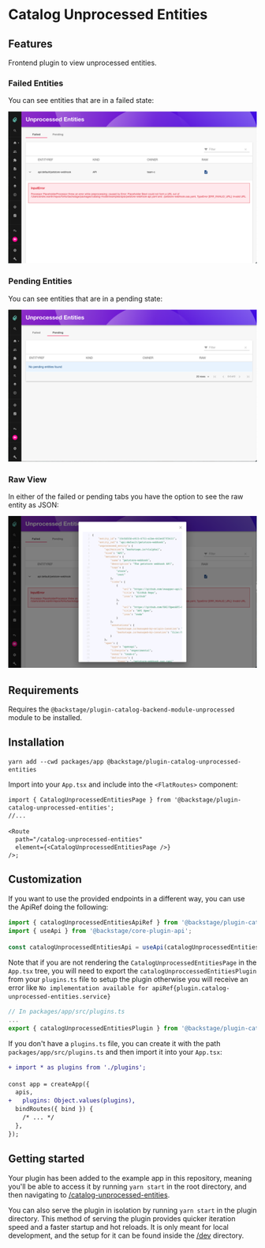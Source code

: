 # Catalog Unprocessed Entities

## Features

Frontend plugin to view unprocessed entities.

### Failed Entities

You can see entities that are in a failed state:

![Example of failed entities tab](./docs/catalog-unprocessed-entities-failed.png)

### Pending Entities

You can see entities that are in a pending state:

![Example of pending entities tab](./docs/catalog-unprocessed-entities-pending.png)

### Raw View

In either of the failed or pending tabs you have the option to see the raw entity as JSON:

![Example of raw entity](./docs/catalog-unprocessed-entities-raw.png)

## Requirements

Requires the `@backstage/plugin-catalog-backend-module-unprocessed` module to be installed.

## Installation

```shell
yarn add --cwd packages/app @backstage/plugin-catalog-unprocessed-entities
```

Import into your `App.tsx` and include into the `<FlatRoutes>` component:

```tsx title="packages/app/src/App.tsx"
import { CatalogUnprocessedEntitiesPage } from '@backstage/plugin-catalog-unprocessed-entities';
//...

<Route
  path="/catalog-unprocessed-entities"
  element={<CatalogUnprocessedEntitiesPage />}
/>;
```

## Customization

If you want to use the provided endpoints in a different way, you can use the ApiRef doing the following:

```typescript
import { catalogUnprocessedEntitiesApiRef } from '@backstage/plugin-catalog-unprocessed-entities';
import { useApi } from '@backstage/core-plugin-api';

const catalogUnprocessedEntitiesApi = useApi(catalogUnprocessedEntitiesApiRef);
```

Note that if you are not rendering the `CatalogUnprocessedEntitiesPage` in the `App.tsx` tree, you will need to export the `catalogUnproccessedEntitiesPlugin` from your `plugins.ts` file to setup the plugin otherwise you will receive an error like `No implementation available for apiRef{plugin.catalog-unprocessed-entities.service}`

```typescript
// In packages/app/src/plugins.ts
...
export { catalogUnprocessedEntitiesPlugin } from '@backstage/plugin-catalog-unprocessed-entities';
```

If you don't have a `plugins.ts` file, you can create it with the path `packages/app/src/plugins.ts` and then import it into your `App.tsx`:

```diff
+ import * as plugins from './plugins';

const app = createApp({
  apis,
+   plugins: Object.values(plugins),
  bindRoutes({ bind }) {
    /* ... */
  },
});
```

## Getting started

Your plugin has been added to the example app in this repository,
meaning you'll be able to access it by running `yarn start` in the root directory,
and then navigating to [/catalog-unprocessed-entities](http://localhost:3000/catalog-unprocessed-entities).

You can also serve the plugin in isolation by running `yarn start` in the plugin directory.
This method of serving the plugin provides quicker iteration speed and a faster startup and hot reloads.
It is only meant for local development, and the setup for it can be found inside the [/dev](./dev) directory.
